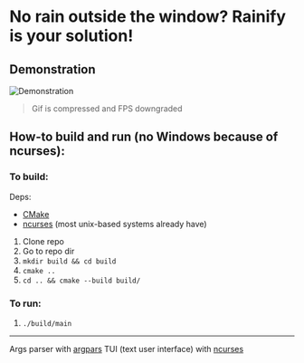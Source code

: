 # No rain outside the window? Rainify is your solution!

## Demonstration
![Demonstration](https://github.com/dudozermaks/dudozermaks.github.io/blob/master/assets/gifs/rainify_1.0.0.gif)

> Gif is compressed and FPS downgraded

## How-to build and run (no Windows because of ncurses):

### To build:

Deps:

* [CMake](https://cmake.org/)
* [ncurses](https://en.wikipedia.org/wiki/Ncurses) (most unix-based systems already have)

1. Clone repo
2. Go to repo dir
3. `mkdir build && cd build`
4. `cmake ..`
5. `cd .. && cmake --build build/`

### To run:

1. `./build/main`

---

Args parser with [argpars](https://github.com/p-ranav/argparse)
TUI (text user interface) with [ncurses](https://en.wikipedia.org/wiki/Ncurses)
